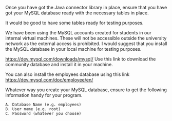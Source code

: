 Once you have got the Java connector library in place, ensure that you have got your MySQL database ready with the necessary tables in place.

It would be good to have some tables ready for testing purposes. 

We have been using the MySQL accounts created for students in our internal virtual machines. These will not be accessible outside the university network as the external access is prohibited. I would suggest that you install the MySQL database in your local machine for testing purposes.

https://dev.mysql.com/downloads/mysql/ Use this link to download the community database and install it in your machine.

You can also install the employees database using this link https://dev.mysql.com/doc/employee/en/

Whatever way you create your MySQL database, ensure to get the following information handy for your program.

	A. Database Name (e.g. employees)
	B. User name (e.g. root) 
	C. Password (whatever you choose)

